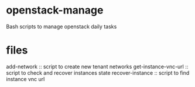# openstack-manage
Bash scripts to manage openstack daily tasks

# files
add-network             ::  script to create new tenant networks
get-instance-vnc-url    ::  script to check and recover instances state
recover-instance        ::  script to find instance vnc url 
